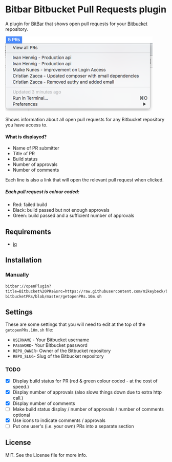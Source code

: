 # Bitbar Bitbucket Pull Requests plugin

A plugin for [BitBar](https://github.com/matryer/bitbar) that shows open pull requests for your [Bitbucket](https://bitbucket.org/) repository.

![](/screenshot.png?raw=true)

Shows information about all open pull requests for any Bitbucket repository you have access to.

#### What is displayed?
- Name of PR submitter
- Title of PR
- Build status
- Number of approvals
- Number of comments

Each line is also a link that will open the relevant pull request when clicked.

##### Each pull request is colour coded: 
- Red: failed build
- Black: build passed but not enough approvals
- Green: build passed and a sufficient number of approvals

## Requirements
* [jq](https://stedolan.github.io/jq/)

## Installation
### Manually
```
bitbar://openPlugin?title=Bitbucket%20PRs&src=https://raw.githubusercontent.com/mikeybeck/bitbar-bitbucketPRs/blob/master/getopenPRs.10m.sh
```

## Settings
These are some settings that you will need to edit at the top of the `getopenPRs.10m.sh` file:

* `USERNAME` - Your Bitbucket username
* `PASSWORD`- Your Bitbucket password
* `REPO_OWNER`- Owner of the Bitbucket repository
* `REPO_SLUG`- Slug of the Bitbucket repository

### TODO

- [x] Display build status for PR (red & green colour coded - at the cost of speed.)
- [x] Display number of approvals (also slows things down due to extra http call.)
- [x] Display number of comments
- [ ] Make build status display / number of approvals / number of comments optional
- [x] Use icons to indicate comments / approvals
- [ ] Put one user's (i.e. your own) PRs into a separate section

## License
MIT. See the License file for more info.